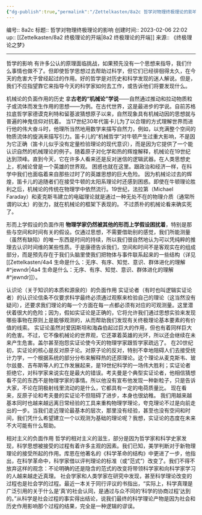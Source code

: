 ```yaml
---
{"dg-publish":true,"permalink":"/Zettelkasten/8a2c 哲学对物理终极理论的影响/","dgPassFrontmatter":true}
---
```


编号:: 8a2c
标题:: 哲学对物理终极理论的影响
创建时间:: 2023-02-06 22:02
up:: [[Zettelkasten/8a2 终极理论的开端\|8a2 终极理论的开端]]
来源:: 《终极理论之梦》

---
哲学的影响
有许多公认的原理面临挑战，如果预先没有一个思想来指导，我们什么事情也做不了。但即使哲学思想过去帮助过科学，但它们已经徘徊得太久，在今天的危害大于曾经起过的作用。好的哲学是对历史和科学发现的迷人解说。但是，我们不应指望靠它来指导今天的科学家如何去工作，或告诉他们将要发现什么。


机械论的负面作用的历史
拿**古老的“机械论”学说**——自然通过推动和拉动物质粒子或流体而发生作用的思想——为例。在古代世界，这是最进步的学说。自前苏格拉底哲学家德谟克利特和留基波猜想原子以来，自然现象具有机械动因的思想就与普遍的神鬼信仰对抗着。
当17世纪30年代笛卡儿为了以合理的方式理解世界而进行他的伟大奋斗时，他理所当然地用数学来描写自然力，例如，以充满整个空间的物质流体的旋涡来描写引力。笛卡儿的“机械哲学”对牛顿产生过重大影响，不是因为它正确（笛卡儿似乎没有定量检验理论的现代意识），而是因为它提供了一个能认识自然的机械理论的例子。随着原子对化学和热的辉煌解释，机械论在19世纪达到顶峰。直到今天，它在许多人看来还是反对迷信的逻辑武器。在人类思想史上，机械论曾是一个英雄的世界观。
困惑也就在这里。跟政治和经济一样，在科学中我们也面临着来自那些过时了的英雄思想的巨大危险。
因为机械论过去的辉煌，笛卡儿的追随者们在接受牛顿的太阳系理论时还感到困惑。即使在牛顿理论胜利之后，机械论的传统在物理学中依然流行。19世纪，法拉第（Michael Faraday）和麦克斯韦建立的电磁理论就是通过一种无处不在的物理介质（通常所谓的以太）的张力，就在机械论的框架下表现的。
不过质朴的机械论看来确实死了。

形而上学假设的负面作用
**物理学家仍然被其他的形而上学假设困扰着**，特别是那些与空间和时间有关的假设。仅通过思想，不需要借助别的感觉，我们所能测量（虽然有缺陷）的唯一东西是时间的持续，所以我们很自然地认为可以凭纯粹的推理去认识时间维的某些性质。于是康德告诉我们，空间和时间不是客观实在的组成部分，而是预先存在于我们头脑里使我们把物体与事件联系起来的一些结构（详见[[Zettelkasten/4a4 生命是什么：无序、有序、知觉、意识、群体进化的理解#^jewndr\|4a4 生命是什么：无序、有序、知觉、意识、群体进化的理解#^jewndr]]）。

认识论（关于知识的本质和源泉的）的负面作用
实证论者（有时也叫逻辑实证论者）的认识论信条不仅要求科学最终必须通过观察来检验自己的理论（这当然没有疑问），还要求我们理论的每一个方面在每一点都必须有对应的可观测量。这里潜伏着很大的危险；因为，假如实证论是正确的，它将允许我们通过思想实验来发现哪些事物在原则上是能够观测的，从而帮助我们发现有关终极理论基本要素的有价值的线索。
实证论虽然对爱因斯坦和海森伯起过巨大的作用，但也有着同样巨大的危害。不过，它不像机械论的世界观，它还罩着英雄的光环，所以还会继续在未来产生危害。盖尔甚至抱怨实证论使今天的物理学家跟哲学家疏远了。
在20世纪初，实证论的核心是反对原子论。对原子论的反对，特别不幸地阻碍人们去接受统计力学，一个根据系统的部分分布来解释热的还原理论。这个理论从麦克斯韦、玻尔兹曼、吉布斯等人的工作发展起来，是19世纪科学的一场伟大胜利；实证论者拒绝它，对科学家来说实在是最大的错误。考夫曼是个典型实证论者，他相信猜想看不见的东西不是物理学家的事情。所以他没有宣布他发现一种新粒子，只是告诉大家，不论在阴极射线里流动的是什么，它都具有一定的电荷质量比。
现在看来，反原子论和考夫曼的实证论不但阻碍了进步，本身也很幼稚。
我们用越来越基本同时也越来越远离日常经验的工具来重构物理学理论，夸克理论不过是向前走出的一步。当我们走近理论最基本的层次，那里没有经验，甚至也没有空间和时间，我们凭什么希望建立一个以观测为基础的理论呢？我想，实证论的态度在未来不大可能有什么帮助。

相对主义的负面作用
哲学的相对主义的滋生，部分是因为哲学家和科学史家发现，科学思想被接受的过程有着许多主观的因素。我们已知，美学判断对于新物理理论的接受所起的作用。库恩在他著名的《科学革命的结构》中更进了一步，他指出，在科学革命中，科学家借以评判理论的标准（或“范式”）改变了。我们不得不放弃这样的观念：不论明确的还是隐含的范式的改变将带领科学家和向科学家学习的人越来越走近真理。
社会学家和人类学家在研究中发现，甚至科学理论改变的过程也是社会学的过程。最近一本关于同行评议的书指出，“实际上，科学真理是广泛引用的关于什么是‘真’的社会认同，是通过与众不同的‘科学的协商过程’达到的。”从科学是社会过程的事实得出结论，说我们最终的科学理论产物是因为社会和历史作用影响那个过程的结果，完全是一种逻辑的谬误。